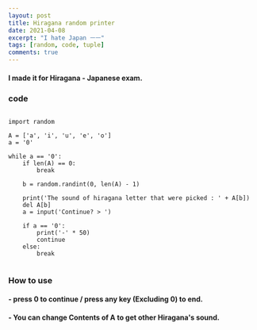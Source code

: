 ```yaml
---
layout: post
title: Hiragana random printer
date: 2021-04-08
excerpt: "I hate Japan ㅡㅡ"
tags: [random, code, tuple]
comments: true
---
```


#### I made it for Hiragana - Japanese exam.

### code

~~~

import random

A = ['a', 'i', 'u', 'e', 'o']
a = '0'

while a == '0':
    if len(A) == 0:
        break

    b = random.randint(0, len(A) - 1)

    print('The sound of hiragana letter that were picked : ' + A[b])
    del A[b]
    a = input('Continue? > ')

    if a == '0':
        print('-' * 50)
        continue
    else:
        break
    
~~~

### How to use
#### - press 0 to continue / press any key (Excluding 0) to end.
#### - You can change Contents of A to get other Hiragana's sound.
